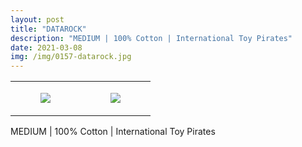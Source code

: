 ```yaml
---
layout: post
title: "DATAROCK"
description: "MEDIUM | 100% Cotton | International Toy Pirates"
date: 2021-03-08
img: /img/0157-datarock.jpg
---
```




<table style="width:100%;"><tr><td style="vertical-align:top;">
      <figure class="tmblr-full" data-orig-height="2048" data-orig-width="1365" data-orig-src="https://concertshirts.netlify.app/shirts/0157/0157-01.jpg"><img src="https://64.media.tumblr.com/408ce3adc2640a71f18f35b2c153fcdf/d9118d03fdbd0565-8e/s540x810/67d274c5ab19e4e823bd6285f9f7bd26f5d4fc98.jpg" data-orig-height="2048" data-orig-width="1365" data-orig-src="https://concertshirts.netlify.app/shirts/0157/0157-01.jpg"/></figure></td>
    <td style="vertical-align:top;">
      <figure class="tmblr-full" data-orig-height="2048" data-orig-width="1365" data-orig-src="https://concertshirts.netlify.app/shirts/0157/0157-02.jpg"><img src="https://64.media.tumblr.com/8b3ea45c5fdf6745358dce0bad80f53f/d9118d03fdbd0565-6f/s540x810/091b51ee642d062c5f982a8200a15a872dad97ef.jpg" data-orig-height="2048" data-orig-width="1365" data-orig-src="https://concertshirts.netlify.app/shirts/0157/0157-02.jpg"/></figure></td>
  </tr></table><p>
  MEDIUM | 100% Cotton | International Toy Pirates
</p>
